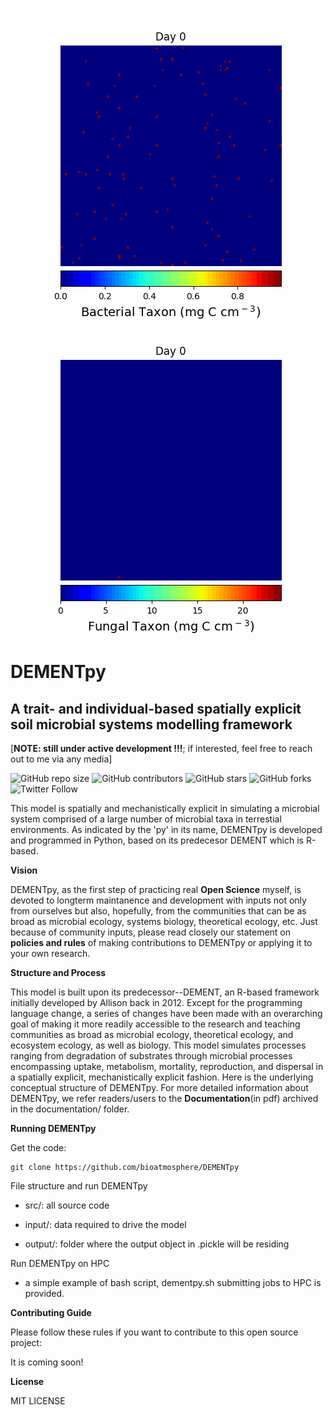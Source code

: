  <!-- <p align="center"> <font size="6"> <b> DEMENTpy </b> </font> </p> -->

![alt text](documentation/animations/bacteria.gif "Bacterial Taxon Dynamics")
![alt text](documentation/animations/fungi.gif "Fungal Taxon Dynamics")

# DEMENTpy
## A trait- and individual-based spatially explicit soil microbial systems modelling framework

[**NOTE: still under active development !!!**; if interested, feel free to reach out to me via any media]

![GitHub repo size](https://img.shields.io/github/repo-size/bioatmosphere/DEMENTpy)
![GitHub contributors](https://img.shields.io/github/contributors/bioatmosphere/DEMENTpy)
![GitHub stars](https://img.shields.io/github/stars/bioatmosphere/DEMENTpy?style=social)
![GitHub forks](https://img.shields.io/github/forks/bioatmosphere/DEMENTpy?style=social)
![Twitter Follow](https://img.shields.io/twitter/follow/bioatmo_sphere?style=social)

This model is spatially and mechanistically explicit in simulating a microbial system comprised of a large number of microbial taxa in terrestial environments. As indicated by the 'py' in its name, DEMENTpy is developed and programmed in Python, based on its predecesor DEMENT which is R-based.

**Vision**

DEMENTpy, as the first step of practicing real **Open Science** myself, is devoted to longterm maintanence and development with inputs not only from ourselves but also, hopefully, from the communities that can be as broad as microbial ecology, systems biology, theoretical ecology, etc. Just because of community inputs, please read closely our statement on **policies and rules** of making contributions to DEMENTpy or applying it to your own research.

**Structure and Process**

This model is built upon its predecessor--DEMENT, an R-based framework initially developed by Allison back in 2012. Except for the programming language change, a series of changes have been made with an overarching goal of making it more readily accessible to the research and teaching communities as broad as microbial ecology, theoretical ecology, and ecosystem ecology, as well as biology. This model simulates processes ranging from degradation of substrates through microbial processes encompassing uptake, metabolism, mortality, reproduction, and dispersal in a spatially explicit, mechanistically explicit fashion. Here is the underlying conceptual structure of DEMENTpy. For more detailed information about DEMENTpy, we refer readers/users to the **Documentation**(in pdf) archived in the documentation/ folder. 


**Running DEMENTpy**

Get the code:
```shell
git clone https://github.com/bioatmosphere/DEMENTpy
```

File structure and run DEMENTpy

- src/: all source code

- input/: data required to drive the model

- output/: folder where the output object in .pickle will be residing

Run DEMENTpy on HPC

- a simple example of bash script, dementpy.sh submitting jobs to HPC is provided.

**Contributing Guide**

Please follow these rules if you want to contribute to this open source project:

It is coming soon!

**License**

MIT LICENSE

